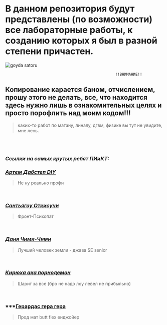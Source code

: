 # В данном репозитория будут представлены (по возможности) все лабораторные работы, к созданию которых я был в разной степени причастен.
![goyda satoru](https://c.tenor.com/zZOt7alSzAMAAAAd/tenor.gif)


                                                     !!ВНИМАНИЕ!! 
## Копирование карается баном, отчислением, прошу этого не делать, все, что находится здесь нужно лишь в ознакомительных целях и просто порофлить над моим кодом!!!
> каких-то работ по матану, линалу, дгвм, физике вы тут не увидите, мне лень.  

<br><br>
### ***Ссылки на самых крутых ребят ПИиКТ:***  
  
### ***[Артем Дабстеп DIY](https://github.com/senya-2011])***
 > Не ну реально профи

<br>
  
### ***[Сантьягоу Откисучи](https://github.com/naku0)***
> Фронт-Психопат

<br> 

### ***[Даня Чими-Чими](https://github.com/deadxraver)*** 
> Лучший человек земли - джава SE senior

<br>

### ***[Кирюха ака порнодемон](https://github.com/bilyardvmetro)***
> Шарит за все (бро не надо лоу левел не прибыльно) 

<br>

### ***[Герардас гера гера](https://github.com/GeruniaSun)
> Прод мат butt flex енджойер
